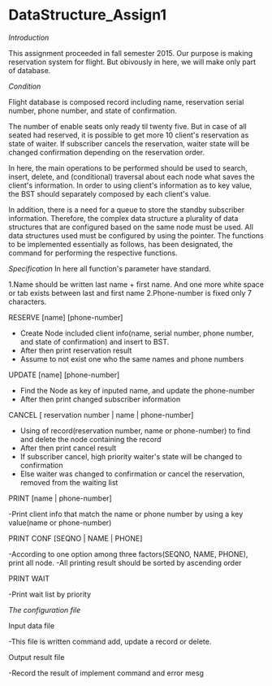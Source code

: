 # DataStructure_Assign1
*Introduction*

 This assignment proceeded in fall semester 2015.
Our purpose is making reservation system for flight.
But obivously in here, we will make only part of database.

*Condition*

 Flight database is composed record including name, reservation serial number, phone number, and state of confirmation.
 
 The number of enable seats only ready til twenty five. But in case of all seated had reserved, it is possible to get more 10 client's reservation as state of waiter. 
If subscriber cancels the reservation, waiter state will be changed confirmation depending on the reservation order.
 
In here, the main operations to be performed should be used to search, insert, delete, and (conditional) traversal about each node what saves the client's information.
 In order to using client's information as to key value, the BST should separately composed by each client's value.
 
In addition, there is a need for a queue to store the standby subscriber information. Therefore, the complex data structure a plurality of data structures that are configured based on the same node must be used. All data structures used must be configured by using the pointer.
 The functions to be implemented essentially as follows, has been designated, the command for performing the respective functions.
 
*Specification*
In here all function's parameter have standard.

1.Name should be written last name + first name. And one more white space or tab exists between last and first name
2.Phone-number is fixed only 7 characters.

RESERVE [name] [phone-number]
  - Create Node included client info(name, serial number, phone number, and state of confirmation) and insert to BST.
  - After then print reservation result
  - Assume to not exist one who the same names and phone numbers
  

UPDATE [name] [phone-number]
  - Find the Node as key of inputed name, and update the phone-number
  - After then print changed subscriber information
  

CANCEL [ reservation number | name | phone-number]
  - Using of record(reservation number, name or phone-number) to find and delete the node containing the record
  - After then print cancel result
  - If subscriber cancel, high priority waiter's state will be changed to confirmation
  - Else waiter was changed to confirmation or cancel the reservation, removed from the waiting list
  

PRINT [name | phone-number]

  -Print client info that match the name or phone number by using a key value(name or phone-number)

PRINT CONF [SEQNO | NAME | PHONE]

  -According to one option among three factors(SEQNO, NAME, PHONE), print all node.
  -All printing result should be sorted by ascending order

PRINT WAIT

  -Print wait list by priority
  
  
*The configuration file*

Input data file

  -This file is written command add, update a record or delete.
  
Output result file

  -Record the result of implement command and error mesg
  
